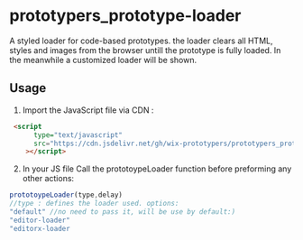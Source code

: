 # prototypers_prototype-loader

A styled loader for code-based prototypes. the loader clears all HTML, styles and images from the browser untill the prototype is fully loaded. In the meanwhile a customized loader will be shown.
## Usage
1. Import the JavaScript file via CDN :
```HTML
 <script
      type="text/javascript"
      src="https://cdn.jsdelivr.net/gh/wix-prototypers/prototypers_prototype-loader-preview@latest/loader.js"
    ></script>
```
2. In your JS file Call the prototoypeLoader function before preforming any other actions:

```Javascript
prototoypeLoader(type,delay)
//type : defines the loader used. options:
"default" //no need to pass it, will be use by default:)
"editor-loader"
"editorx-loader
```
